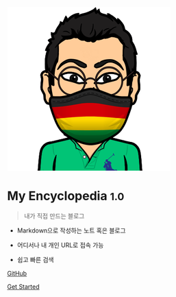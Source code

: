<!-- _coverpage.md -->



![logo](_media/preview.png)



# My Encyclopedia <small>1.0</small>



> 내가 직접 만드는 블로그





- Markdown으로 작성하는 노트 혹은 블로그

- 어디서나 내 개인 URL로 접속 가능

- 쉽고 빠른 검색





[GitHub](https://github.com/cyber93)

[Get Started](#Headline)